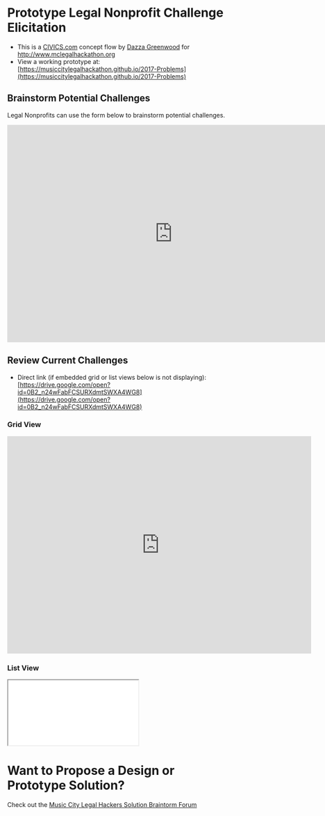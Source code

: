 # Prototype Legal Nonprofit Challenge Elicitation

* This is a [CIVICS.com](http://civics.com) concept flow by [Dazza Greenwood](http://dazzagreenwood.com) for http://www.mclegalhackathon.org
* View a working prototype at: [https://musiccitylegalhackathon.github.io/2017-Problems](https://musiccitylegalhackathon.github.io/2017-Problems)

## Brainstorm Potential Challenges

Legal Nonprofits can use the form below to brainstorm potential challenges.

<iframe src="
https://docs.google.com/forms/d/e/1FAIpQLSeCd88k81ytpleehO1TcAw-bRy7NhCDjA0aX_DDzsgE5CBXZA/viewform?embedded=true" width="760" height="500" frameborder="0" marginheight="0" marginwidth="0">Loading...</iframe>

## Review Current Challenges

* Direct link (if embedded grid or list views below is not displaying): [https://drive.google.com/open?id=0B2_n24wFabFCSURXdmtSWXA4WG8](https://drive.google.com/open?id=0B2_n24wFabFCSURXdmtSWXA4WG8)

### Grid View

<iframe src="https://drive.google.com/embeddedfolderview?id=0B2_n24wFabFCSURXdmtSWXA4WG8k#grid" width="700" height="500" frameborder="0"></iframe>


### List View

<iframe src="

https://drive.google.com/embeddedfolderview?id=0B2_n24wFabFCSURXdmtSWXA4WG8#list" width="700" height="500" frameborder="0"></iframe>


# Want to Propose a Design or Prototype Solution?

Check out the [Music City Legal Hackers Solution Braintorm Forum](https://musiccitylegalhackathon.github.io/2017-Proposals) 
